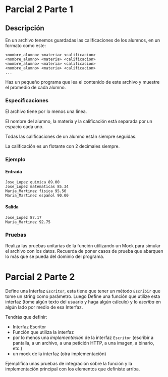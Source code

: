 # Parcial 2 Parte 1

## Descripción
En un archivo tenemos guardadas las calificaciones de los alumnos, en un formato como este:

```
<nombre_alumno> <materia> <calificacion>
<nombre_alumno> <materia> <calificacion>
<nombre_alumno> <materia> <calificacion>
<nombre_alumno> <materia> <calificacion>
...
```


Haz un pequeño programa que lea el contenido de este archivo y muestre el promedio de cada alumno.

### Especificaciones
El archivo tiene por lo menos una linea.

El nombre del alumno, la materia y la calificación está separada por un espacio cada uno.

Todas las calificaciones de un alumno están siempre seguidas.

La calificación es un flotante con 2 decimales siempre.

### Ejemplo
#### Entrada
```
Jose_Lopez quimica 89.00
Jose_Lopez matematicas 85.34
Maria_Martinez fisica 95.50
Maria_Martinez español 90.00
```
#### Salida
```
Jose_Lopez 87.17
Maria_Martinez 92.75
```
### Pruebas
Realiza las pruebas unitarias de la función utilizando un Mock para simular el archivo con los datos. Recuerda de poner casos de prueba que abarquen lo más que se pueda del dominio del programa.

# Parcial 2 Parte 2
Define una Interfaz `Escritor`, esta tiene que tener un método `Escribir` que tome un string como parámetro. Luego Define una función que utilize esta interfaz (tome algún texto del usuario y haga algún cálculo) y lo *escriba* en algún lado por medio de esa Interfaz.

Tendrás que definir:
 - Interfaz Escritor
 - Función que utiliza la interfaz
 - por lo menos una *implementación* de la interfaz `Escritor` (escribir a pantalla, a un archivo, a una petición HTTP, a una imagen, a binario, etc.)
 - un mock de la interfaz (otra implementación)

Ejemplifica unas pruebas de integración sobre la función y la implementación principal con los elementos que definiste arriba.